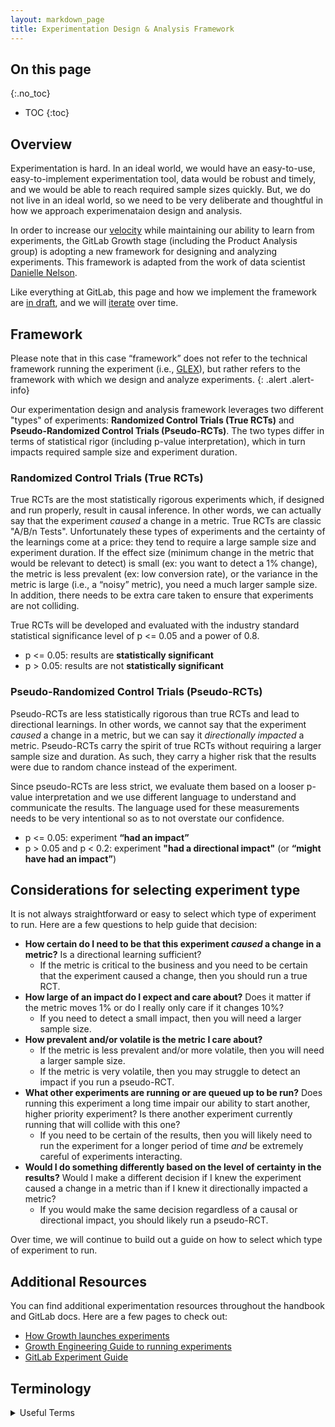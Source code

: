 ```yaml
---
layout: markdown_page
title: Experimentation Design & Analysis Framework
---
```


## On this page

{:.no_toc}

- TOC
{:toc}

## Overview

Experimentation is hard. In an ideal world, we would have an easy-to-use, easy-to-implement 
experimentation tool, data would be robust and timely, and we would be able to reach required 
sample sizes quickly. But, we do not live in an ideal world, so we need to be very deliberate and 
thoughtful in how we approach experimenataion design and analysis.

In order to increase our [velocity](/handbook/engineering/development/growth/#experiment-cadence) 
while maintaining our ability to learn from experiments, the GitLab Growth stage (including the 
Product Analysis group) is adopting a new framework for designing and analyzing experiments. This 
framework is adapted from the work of data scientist 
[Danielle Nelson](https://www.linkedin.com/in/daniellevnelson/). 

Like everything at GitLab, this page and how we implement the framework are [in draft](/handbook/values/#everything-is-in-draft), 
and we will [iterate](/handbook/values/#iteration) over time.

## Framework

Please note that in this case “framework” does not refer to the technical framework running the 
experiment (i.e., [GLEX](https://docs.gitlab.com/ee/development/experiment_guide/gitlab_experiment.html)), 
but rather refers to the framework with which we design and analyze experiments.
{: .alert .alert-info}

Our experimentation design and analysis framework leverages two different "types" of experiments: 
**Randomized Control Trials (True RCTs)** and **Pseudo-Randomized Control Trials (Pseudo-RCTs)**. The 
two types differ in terms of statistical rigor (including p-value interpretation), which in turn 
impacts required sample size and experiment duration.

### Randomized Control Trials (True RCTs)

True RCTs are the most statistically rigorous experiments which, if designed and run properly, result 
in causal inference. In other words, we can actually say that the experiment _caused_ a change 
in a metric. True RCTs are classic "A/B/n Tests". Unfortunately these types of experiments and the 
certainty of the learnings come at a price: they tend to require a large sample size and experiment 
duration. If the effect size (minimum change in the metric that would be relevant to detect) is 
small (ex: you want to detect a 1% change), the metric is less prevalent (ex: low conversion rate), 
or the variance in the metric is large (i.e., a “noisy” metric), you need a much larger sample 
size. In addition, there needs to be extra care taken to ensure that experiments are not colliding.

True RCTs will be developed and evaluated with the industry standard statistical significance level 
of p <= 0.05 and a power of 0.8.
* p <= 0.05: results are **statistically significant**
* p > 0.05: results are not **statistically significant**

### Pseudo-Randomized Control Trials (Pseudo-RCTs)

Pseudo-RCTs are less statistically rigorous than true RCTs and lead to directional learnings. In 
other words, we cannot say that the experiment _caused_ a change in a metric, but we can say 
it _directionally impacted_ a metric. Pseudo-RCTs carry the spirit of true RCTs without 
requiring a larger sample size and duration. As such, they carry a higher risk that the results 
were due to random chance instead of the experiment.

Since pseudo-RCTs are less strict, we evaluate them based on a looser p-value interpretation 
and we use different language to understand and communicate the results. The language used for 
these measurements needs to be very intentional so as to not overstate our confidence.
* p <= 0.05: experiment **“had an impact”**
* p > 0.05 and p < 0.2: experiment **"had a directional impact"** (or **“might have had an impact”**)

## Considerations for selecting experiment type

It is not always straightforward or easy to select which type of experiment to run. Here are a 
few questions to help guide that decision:
* **How certain do I need to be that this experiment _caused_ a change in a metric?** Is a 
directional learning sufficient?
  * If the metric is critical to the business and you need to be certain that the experiment 
  caused a change, then you should run a true RCT.
* **How large of an impact do I expect and care about?** Does it matter if the metric moves 1% 
or do I really only care if it changes 10%?
  * If you need to detect a small impact, then you will need a larger sample size.
* **How prevalent and/or volatile is the metric I care about?**
  * If the metric is less prevalent and/or more volatile, then you will need a larger sample size.
  * If the metric is very volatile, then you may struggle to detect an impact if you run a pseudo-RCT.
* **What other experiments are running or are queued up to be run?** Does running this experiment 
a long time impair our ability to start another, higher priority experiment? Is there another 
experiment currently running that will collide with this one?
  * If you need to be certain of the results, then you will likely need to run the experiment for 
  a longer period of time _and_ be extremely careful of experiments interacting.
* **Would I do something differently based on the level of certainty in the results?** Would I make a 
different decision if I knew the experiment caused a change in a metric than if I knew it 
directionally impacted a metric?
  * If you would make the same decision regardless of a causal or directional impact, you should 
  likely run a pseudo-RCT.

Over time, we will continue to build out a guide on how to select which type of experiment to run.

## Additional Resources

You can find additional experimentation resources throughout the handbook and GitLab docs. 
Here are a few pages to check out:

* [How Growth launches experiments](/handbook/product/growth/#how-growth-launches-experiments)
* [Growth Engineering Guide to running experiments](/handbook/engineering/development/growth/#running-experiments)
* [GitLab Experiment Guide](https://docs.gitlab.com/ee/development/experiment_guide/)

## Terminology
<details>
  <summary markdown="span">Useful Terms</summary>

Here are some useful terms used in the context of experimentation:

* **Null hypothesis (H0):** The default hypothesis that there is no relationship between variables. In experimentation, we are trying to disprove or reject the null hypothesis.
  * In experimentation, we are trying to disprove or reject the null hypothesis.
* **Alternative hypothesis (H1 or HA):** The hypothesis that there is a relationship between variables, the opposite of the null hypothesis.
* **Type I error:** The rejection of a true null hypothesis, a "false positive".
* **Type II error:** The non-rejection of a false null hypothesis, a "false negative".
* **Alpha (α):** The probability of committing a Type I error (returning a "false positive"), sometimes called the significance level.
  * The industry standard is α = 0.05, which is the value we use for RCTs but not necessarily for pseudo-RCTs.
  * This value is set _before_ an experiment starts.
* **p-value:** The probability that the observed results are due to random chance, _assuming the null hypothesis is true_.
  * Ex: p=0.03 means that there is a 3% chance that the results you are seeing are due to chance.
  * See the sections above about p-value interpretation for each experiment type.
* **Statistical significance:** Results are considered to be statistically significant if p <= α.
* **Confidence interval (CI):** Range of values that is likely to include a given value within a given confidence level (1-α).
* **Beta (β):** The probability of committing a Type II error (returning a "false negative").
* **Power (1-β):** The probability of correctly rejecting the null hypothesis. In other words, your ability to detect a difference between experiment variations where there is actually a difference between groups.
  * The industry standard for Power is 0.8.
* **Effect size:** The magnitidue of difference between groups.
  * We use minimum effect size when designing up experiments (what is the minimum change we want to detect).
* **Sample size:** The number of observations (people, namespaces, etc) included in an experiment.
  * We calculate the minimum sample size required to detect a given size impact in a given metric.

</details>

